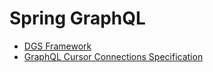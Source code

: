 # Spring GraphQL

- [DGS Framework](https://netflix.github.io/dgs/)
- [GraphQL Cursor Connections Specification](https://relay.dev/graphql/connections.htm)
